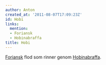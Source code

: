 ```yaml
---
author: Anton
created_at: '2011-08-07T17:09:23Z'
id: Hobi
links:
  mention:
  - Foriansk
  - Hobinabraffa
title: Hobi
---
```


[Foriansk] flod som rinner genom [Hobinabraffa].

  [Foriansk]: Foriansk
  [Hobinabraffa]: Hobinabraffa
